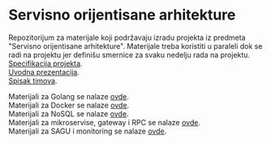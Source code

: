 # Servisno orijentisane arhitekture

Repozitorijum za materijale koji podržavaju izradu projekta iz predmeta "Servisno orijentisane arhitekture". Materijale treba koristiti u paraleli dok se radi na projektu jer definišu smernice za svaku nedelju rada na projektu.  
<a href='https://docs.google.com/document/d/1S25LongXcWjNz4SIsnHw2aSvQPwRmKYo5iXhV8sSUAs/edit'>Specifikacija projekta</a>.  
<a href='https://docs.google.com/presentation/d/1UZya8ywAeOozDKeEDMFS3IOJMcELQUzK/edit?rtpof=true&sd=true'>Uvodna prezentacija</a>.  
<a href='https://docs.google.com/spreadsheets/d/1IaycFUKvHsfi4cF8KV3DRMlh1QAr0VFRNddiYw0kuZs/edit#gid=0'>Spisak timova</a>.    

Materijali za Golang se nalaze <a href='https://github.com/lukaDoric/SOA/blob/main/S1/Golang/golang.md'>ovde</a>.  
Materijali za Docker se nalaze <a href='https://github.com/lukaDoric/SOA/blob/main/S2'>ovde</a>.  
Materijali za NoSQL se nalaze <a href='https://github.com/lukaDoric/SOA/tree/main/S3'>ovde</a>.  
Materijali za mikroservise, gateway i RPC se nalaze <a href='https://github.com/lukaDoric/SOA/tree/main/S4'>ovde</a>.  
Materijali za SAGU i monitoring se nalaze <a href='https://github.com/lukaDoric/SOA/tree/main/S5'>ovde</a>.
